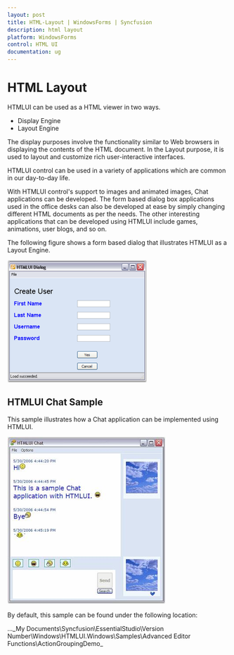 ```yaml
---
layout: post
title: HTML-Layout | WindowsForms | Syncfusion
description: html layout
platform: WindowsForms
control: HTML UI
documentation: ug
---
```


# HTML Layout

HTMLUI can be used as a HTML viewer in two ways.

* Display Engine
* Layout Engine



The display purposes involve the functionality similar to Web browsers in displaying the contents of the HTML document. In the Layout purpose, it is used to layout and customize rich user-interactive interfaces.

HTMLUI control can be used in a variety of applications which are common in our day-to-day life. 

With HTMLUI control's support to images and animated images, Chat applications can be developed. The form based dialog box applications used in the office desks can also be developed at ease by simply changing different HTML documents as per the needs. The other interesting applications that can be developed using HTMLUI include games, animations, user blogs, and so on.

The following figure shows a form based dialog that illustrates HTMLUI as a Layout Engine.



![](HTML-Layout_images/HTML-Layout_img1.png)



## HTMLUI Chat Sample

This sample illustrates how a Chat application can be implemented using HTMLUI.

![](HTML-Layout_images/HTML-Layout_img2.jpeg)





By default, this sample can be found under the following location:

...\_My Documents\Syncfusion\EssentialStudio\Version Number\Windows\HTMLUI.Windows\Samples\Advanced Editor Functions\ActionGroupingDemo_

